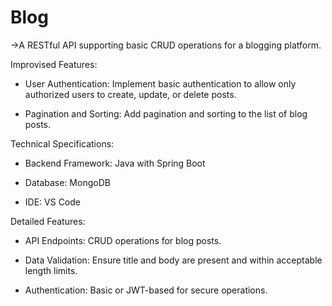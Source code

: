 # Blog

->A RESTful API supporting basic CRUD operations for a blogging platform.

Improvised Features:

* User Authentication: Implement basic authentication to allow only authorized users to create, update, or delete posts.

* Pagination and Sorting: Add pagination and sorting to the list of blog posts.

Technical Specifications:

* Backend Framework: Java with Spring Boot

* Database: MongoDB

* IDE: VS Code

Detailed Features:

* API Endpoints: CRUD operations for blog posts.

* Data Validation: Ensure title and body are present and within acceptable length limits.

* Authentication: Basic or JWT-based for secure operations.
